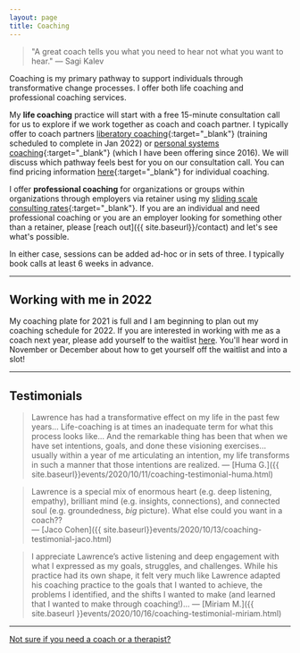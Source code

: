 ```yaml
---
layout: page
title: Coaching
---
```


> "A great coach tells you what you need to hear not what you want to hear." — Sagi Kalev

Coaching is my primary pathway to support individuals through transformative change processes. I offer both life coaching and professional coaching services. 

My **life coaching** practice will start with a free 15-minute consultation call for us to explore if we work together as coach and coach partner. I typically offer to coach partners [liberatory coaching](https://www.healingjusticeliberation.org/aboutus){:target="_blank"} (training scheduled to complete in Jan 2022) or [personal systems coaching](https://docs.google.com/document/d/1TkkuWMfPaB0wcUFwisYbj-znRdkJl2mBFIUpMMeefSU/edit?usp=sharing){:target="_blank"} (which I have been offering since 2016). We will discuss which pathway feels best for you on our consultation call. You can find pricing information [here](https://docs.google.com/document/d/1sxujZckhY8eIfNRIc_MlCGRGsrQ9t5slfItcBJCF92w/edit?usp=sharing){:target="_blank"} for individual coaching.

I offer **professional coaching** for organizations or groups within organizations through employers via retainer using my [sliding scale consulting rates](https://docs.google.com/document/d/1X0WiPZ8srwWC6SZrD9qVsmDTNQ4gW6YWbDw4tammFU8/edit){:target="_blank"}. If you are an individual and need professional coaching or you are an employer looking for something other than a retainer, please [reach out]({{ site.baseurl}}/contact) and let's see what's possible. 

In either case, sessions can be added ad-hoc or in sets of three. I typically book calls at least 6 weeks in advance. 

<center><hr></center>

## Working with me in 2022

My coaching plate for 2021 is full and I am beginning to plan out my coaching schedule for 2022. If you are interested in working with me as a coach next year, please add yourself to the waitlist <a href="https://forms.gle/SAMFbiTU4BwkXQi56" target="_blank">here</a>. You'll hear word in November or December about how to get yourself off the waitlist and into a slot!

<center><hr></center>


## Testimonials



> Lawrence has had a transformative effect on my life in the past few years... Life-coaching is at times an inadequate term for what this process looks like... And the remarkable thing has been that when we have set intentions, goals, and done these visioning exercises... usually within a year of me articulating an intention, my life transforms in such a manner that those intentions are realized. — [Huma G.]({{ site.baseurl}}events/2020/10/11/coaching-testimonial-huma.html)



> Lawrence is a special mix of enormous heart (e.g. deep listening, empathy), brilliant mind (e.g. insights, connections), and connected soul (e.g. groundedness, *big* picture). What else could you want in a coach??<br>
— [Jaco Cohen]({{ site.baseurl}}events/2020/10/13/coaching-testimonial-jaco.html)

> I appreciate Lawrence’s active listening and deep engagement with what I expressed as my goals, struggles, and challenges. While his practice had its own shape, it felt very much like Lawrence adapted his coaching practice to the goals that I wanted to achieve, the problems I identified, and the shifts I wanted to make (and learned that I wanted to make through coaching!)...
— [Miriam M.]({{ site.baseurl }}events/2020/10/16/coaching-testimonial-miriam.html)




<center><hr></center>

[Not sure if you need a coach or a therapist?](https://blog.zencare.co/life-coach-vs-therapist/#:~:text=The%20major%20difference%20between%20therapy,on%20setting%20and%20achieving%20goals)